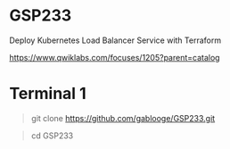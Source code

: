 # GSP233

Deploy Kubernetes Load Balancer Service with Terraform

https://www.qwiklabs.com/focuses/1205?parent=catalog

# Terminal 1
> git clone https://github.com/gablooge/GSP233.git

> cd GSP233

